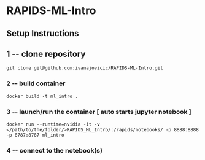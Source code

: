 # RAPIDS-ML-Intro

## Setup Instructions 
 
## 1 -- clone repository

    git clone git@github.com:ivanajovicic/RAPIDS-ML-Intro.git


### 2 -- build container

    docker build -t ml_intro .


### 3 -- launch/run the container [ auto starts jupyter notebook ]

    docker run --runtime=nvidia -it -v </path/to/the/folder/>RAPIDS_ML_Intro/:/rapids/notebooks/ -p 8888:8888 -p 8787:8787 ml_intro

### 4 -- connect to the notebook(s)


